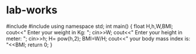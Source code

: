 # lab-works
#include <iostream>
#include <cmath>
using namespace std;
int main()
{
    float H,h,W,BMI;
    cout<<" Enter your weight in Kg: ";
    cin>>W;
    cout<<" Enter your height in meter: ";
    cin>>h;
    H= pow(h,2);
    BMI=W/H;
    cout<<" your body mass index is: "<<BMI;
    return 0;
}
